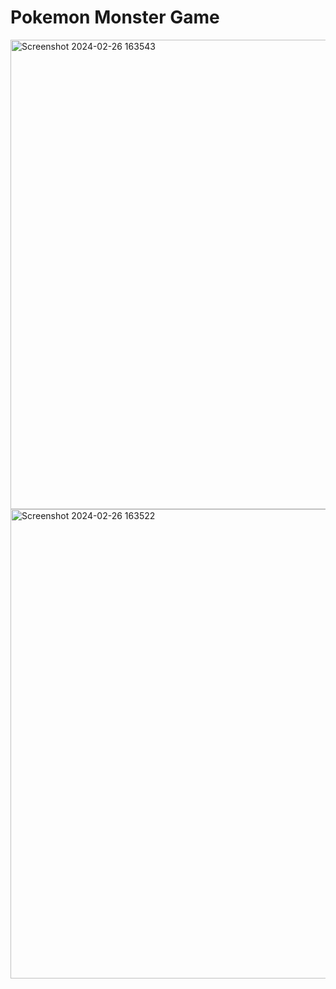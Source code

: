 # Pokemon Monster Game

<img width="751" alt="Screenshot 2024-02-26 163543" src="https://github.com/abdullah0900/Pokermon-Monster-Game/assets/81967040/35bb929f-9f99-4a12-902b-0c690f484424">
<img width="751" alt="Screenshot 2024-02-26 163522" src="https://github.com/abdullah0900/Pokermon-Monster-Game/assets/81967040/f49bef77-380c-409e-89e8-29d2a15f01e5">
